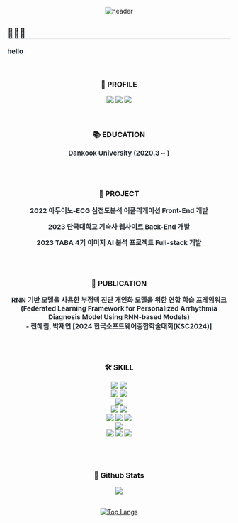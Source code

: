 
<div align= "center">

  ![header](https://capsule-render.vercel.app/api?type=waving&color=gradient&height=230&section=header&text=jeonhyelim's%20log&fontSize=50) 
 <br/>

<div style="text-align: left;"> 
    <h2 style="border-bottom: 1px solid #d8dee4; color: #282d33;">👩🏻‍💻</h2>
    <p style="font-weight: 700; font-size: 15px; color: #282d33;">hello</p>
    
</div>

<br>

<h3 align="center"><b>📍 PROFILE  </b></h3>
  <a href="https://jeonhyelim.github.io" target="_blank"><img src="https://img.shields.io/badge/website-ff69b4?style=for-the-badge&logo=About.me&logoColor=FFFFFF"/></a>
  <a href="https://github.com/jeonhyelim" target="_blank"><img src="https://img.shields.io/badge/github-000000?style=for-the-badge&logo-bitdefender&logoColor=FFFFFF"/></a>
  <a href="jjjhyelim@gmail.com" target="_blank"><img src="https://img.shields.io/badge/email-8e7bb4?style=for-the-badge&logo-bitdefender&logoColor=FFFFFF"/></a>

<br>

<br>
<br>
 <h3><b>📚 EDUCATION </b></h3>
  <p style="font-weight: 700; font-size: 15px; color: #282d33;">Dankook University (2020.3 ~ )</p>
</div>
<br>
<br>
<h3 align="center"><b>🧸 PROJECT </b></h3>
<div align="center">
  <p style="font-weight: 700; font-size: 15px; color: #282d33;">
    2022 아두이노-ECG 심전도분석 어플리케이션 Front-End 개발
  </p>
  <p style="font-weight: 700; font-size: 15px; color: #282d33;">
    2023 단국대학교 기숙사 웹사이트 Back-End 개발
  </p>
  <p style="font-weight: 700; font-size: 15px; color: #282d33;">
    2023 TABA 4기 이미지 AI 분석 프로젝트 Full-stack 개발
  </p>
</div>

<br>
<br>

<h3 align="center"><b>📔 PUBLICATION </b></h3>
<div align="center">
  <p style="font-weight: 700; font-size: 15px; color: #282d33;">
    RNN 기반 모델을 사용한 부정맥 진단 개인화 모델을 위한 연합 학습 프레임워크
    <br>
    (Federated Learning Framework for Personalized Arrhythmia Diagnosis Model Using RNN-based Models)
    <br>
    - 전혜림, 박재연 [2024 한국소프트웨어종합학술대회(KSC2024)]
  </p>
</div>

<br>
<br>

<h3 align="center"><b>🛠 SKILL </b></h3>
<div align="center">
  <a href="" target="_blank"><img src="https://img.shields.io/badge/Java-ED8B00?style=for-the-badge&logo=openjdk&logoColor=white"/></a>
  <a href="" target="_blank"><img src="https://img.shields.io/badge/Spring-6DB33F?style=for-the-badge&logo=spring&logoColor=white"/></a>
  <br>
  <a href="" target="_blank"><img src="https://img.shields.io/badge/python-3776AB?style=for-the-badge&logo=python&logoColor=FFFFFF"/></a>
  <a href="" target="_blank"><img src="https://img.shields.io/badge/Django-092E20?style=for-the-badge&logo=Django&logoColor=FFFFFF"/></a>
  <br>
  <a href="" target="_blank"><img src="https://img.shields.io/badge/JavaScript-F7DF1E?style=for-the-badge&logo=javascript&logoColor=black"/></a>
  <br>
  <a href="" target="_blank"><img src="https://img.shields.io/badge/HTML5-E34F26?style=for-the-badge&logo=html5&logoColor=white"/></a>
  <a href="" target="_blank"><img src="https://img.shields.io/badge/CSS3-1572B6?style=for-the-badge&logo=css3&logoColor=white"/></a>
  <br>
  <a href="" target="_blank"><img src="https://img.shields.io/badge/mac%20os-000000?style=for-the-badge&logo=apple&logoColor=white"/></a> 
  <a href="" target="_blank"><img src="https://img.shields.io/badge/Windows-0078D6?style=for-the-badge&logo=windows&logoColor=white"/></a> 
  <a href="" target="_blank"><img src="https://img.shields.io/badge/linux-FCC624?style=for-the-badge&logo=linux&logoColor=FFFFFF"/></a> 
  <br>
  <a href="" target="_blank"><img src="https://img.shields.io/badge/Amazon_AWS-FF9900?style=for-the-badge&logo=amazonaws&logoColor=white"/></a> 
  <br>
  <a href="" target="_blank"><img src="https://img.shields.io/badge/MySQL-4479A1?style=for-the-badge&logo=MySQL&logoColor=FFFFFF"/></a> 
  <a href="" target="_blank"><img src="https://img.shields.io/badge/Oracle-F80000?style=for-the-badge&logo=oracle&logoColor=black"/></a>
  <a href="" target="_blank"><img src="https://img.shields.io/badge/MariaDB-003545?style=for-the-badge&logo=mariadb&logoColor=white"/></a>
</div>

<br>
<br>
<br>



<div align="center">
 <h3><b> 🎄 Github Stats </b></h3>
  <img src="https://github-readme-stats.vercel.app/api?username=jeonhyelim&show_icons=true&count_private=true&hide_border=true" align="center" />
</div>  
<br>

<div align="center">
  
  [![Top Langs](https://github-readme-stats.vercel.app/api/top-langs/?username=jeonhyelim&langs_count=5&layout=compact)](https://github.com/jogilsang/jogilsang)
  
</div>
